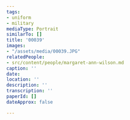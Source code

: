 ```yaml
---
tags:
- uniform
- military
mediaType: Portrait
similarTo: []
title: '00039'
images:
- "/assets/media/00039.JPG"
relatedPeople:
- src/content/people/margaret-ann-wilson.md
caption: ''
date: 
location: ''
description: ''
transcription: ''
paperId: []
dateApprox: false

---
```

